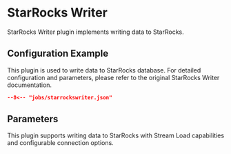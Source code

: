 # StarRocks Writer

StarRocks Writer plugin implements writing data to StarRocks.

## Configuration Example

This plugin is used to write data to StarRocks database. For detailed configuration and parameters, please refer to the original StarRocks Writer documentation.

```json
--8<-- "jobs/starrockswriter.json"
```

## Parameters

This plugin supports writing data to StarRocks with Stream Load capabilities and configurable connection options.